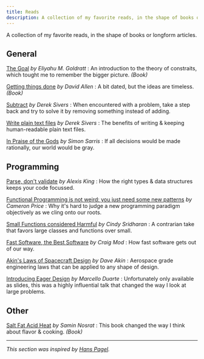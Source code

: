 ```yaml
---
title: Reads
description: A collection of my favorite reads, in the shape of books or longform articles.
---
```


A collection of my favorite reads, in the shape of books or longform articles.

## General

[The Goal](https://www.goodreads.com/book/show/113934.The_Goal) _by Eliyahu M. Goldratt_
: An introduction to the theory of constraits, which tought me to remember the bigger picture. _(Book)_

[Getting things done](https://www.goodreads.com/book/show/1633.Getting_Things_Done) _by David Allen_
: A bit dated, but the ideas are timeless. _(Book)_

[Subtract](https://sive.rs/subtract) _by Derek Sivers_
: When encountered with a problem, take a step back and try to solve it by removing something instead of adding.

[Write plain text files](https://sive.rs/plaintext) _by Derek Sivers_
: The benefits of writing & keeping human-readable plain text files.

[In Praise of the Gods](https://simonsarris.substack.com/p/in-praise-of-the-gods) _by Simon Sarris_
: If all decisions would be made rationally, our world would be gray.

## Programming

[Parse, don't validate](https://lexi-lambda.github.io/blog/2019/11/05/parse-don-t-validate/) _by Alexis King_
: How the right types & data structures keeps your code focussed.

[Functional Programming is not weird: you just need some new patterns](https://medium.com/@cameronp/functional-programming-is-not-weird-you-just-need-some-new-patterns-7a9bf9dc2f77) _by Cameron Price_
: Why it's hard to judge a new programming paradigm objectively as we cling onto our roots.

[Small Functions considered Harmful](https://copyconstruct.medium.com/small-functions-considered-harmful-91035d316c29) _by Cindy Sridharan_
: A contrarian take that favors large classes and functions over small.

[Fast Software, the Best Software](https://craigmod.com/essays/fast_software/) _by Craig Mod_
: How fast software gets out of our way.

[Akin's Laws of Spacecraft Design](https://spacecraft.ssl.umd.edu/akins_laws.html) _by Dave Akin_
: Aerospace grade engineering laws that can be applied to any shape of design.

[Introducing Eager Design](https://www.slideshare.net/marcello.duarte/introducing-eager-design) _by Marcello Duarte_
: Unfortunately only available as slides, this was a highly influential talk that changed the way I look at large problems.

## Other

[Salt Fat Acid Heat](https://www.goodreads.com/book/show/30753841-salt-fat-acid-heat) _by Samin Nosrat_
: This book changed the way I think about flavor & cooking. _(Book)_

---

_This section was inspired by [Hans Pagel](https://twitter.com/hanspagel/status/1584844209655549959)._

